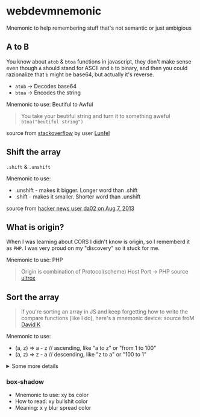 # webdevmnemonic
Mnemonic to help remembering stuff that's not semantic or just ambigious


## A to B

You know about `atob` & `btoa` functions in javascript, they don't make sense even though `A` should stand for ASCII and `b` to binary, and then you could razionalize that `b` might  be base64, but actually it's reverse.

* `atob` -> Decodes base64 
* `btoa` -> Encodes the string

Mnemonic to use: Beutiful to Awful
> You take your beutiful string and turn it to something aweful `btoa("beutiful string")`

source from [stackoverflow](https://stackoverflow.com/a/65207102) by user [Lunfel](https://stackoverflow.com/users/1114113/lunfel)


## Shift the array

`.shift` & `.unshift`

Mnemonic to use:
* .unshift - makes it bigger. Longer word than .shift
* .shift - makes it smaller. Shorter word than .unshift

source from [hacker news user da02 on Aug 7, 2013](https://news.ycombinator.com/item?id=6171882)


## What is origin?
When I was learning about CORS I didn't know is origin, so I rememberd it as `PHP`. I was very proud on my "discovery" so it stuck for me.

Mnemonic to use: PHP
> Origin is combination of Protocol(scheme) Host Port -> PHP
source [ultrox](https://github.com/ultrox/)

## Sort the array

>if you're sorting an array in JS and keep forgetting how to write the compare functions (like I do), here's a mnemonic device:
source froM [David K](https://twitter.com/davidkpiano/status/1292237580780605440)

Mnemonic to use:
* (a, z) => a - z // ascending, like "a to z" or "from 1 to 100"
* (a, z) => z - a // descending, like "z to a" or "100 to 1"

<details>
<summary>Some more details</summary>

```js
var someItems = ["Feb", "Jan", "Apr", "Dec", "Oct"];

function sortMonths(a, b){
  var correctMonthsOrder = ["Jan", "Feb", "Mar", "Apr", "May", "Jun", "Jul", "Aug", "Sep", "Oct", "Nov", "Dec"];
  
  return correctMonthsOrder.indexOf(a) - correctMonthsOrder.indexOf(b);
}
```

to sort strings use [localeCompare](https://developer.mozilla.org/en-US/docs/Web/JavaScript/Reference/Global_Objects/String/localeCompare) `a.localCompare(z)`
to sort arbitrary list like month, you'll need custom callback that associate items with numbers


someItems.sort(sortMonths);
src [Aphinya Dechalert](https://medium.com/madhash/demystifying-the-mysteries-of-sort-in-javascript-515ea5b48c7d)
</details>

### box-shadow

* Mnemonic to use: xy bs color
* How to read: xy bullshit color 
* Meaning: x y blur spread color




